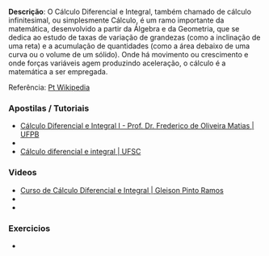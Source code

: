 <strong>Descrição</strong>: O Cálculo Diferencial e Integral, também chamado de cálculo infinitesimal, ou simplesmente Cálculo, é um ramo importante da matemática, desenvolvido a partir da Álgebra e da Geometria, que se dedica ao estudo de taxas de variação de grandezas (como a inclinação de uma reta) e a acumulação de quantidades (como a área debaixo de uma curva ou o volume de um sólido). Onde há movimento ou crescimento e onde forças variáveis agem produzindo aceleração, o cálculo é a matemática a ser empregada.
<br/>

Referência: <a href="http://pt.wikipedia.org/wiki/C%C3%A1lculo">Pt Wikipedia</a>

### Apostilas / Tutoriais

<ul>
<li><a href="http://portal.virtual.ufpb.br/biblioteca-virtual/files/pub_1291086101.pdf">Cálculo Diferencial e Integral I - Prof. Dr. Frederico de Oliveira Matias | UFPB</a></li>
<li><a href="http://www.mtm.ufsc.br/~taneja/MATREDE/Math4/Math4.html"></a></li>
<li><a href="">Cálculo diferencial e integral | UFSC</a></li>
</ul>

### Videos

<ul>
<li><a href="https://www.youtube.com/watch?v=WHNcAujGzQk">Curso de Cálculo Diferencial e Integral | Gleison Pinto Ramos</a></li>
<li><a href=""></a></li>
<li><a href=""></a></li>
</ul>

### Exercicios

<ul>
<li><a href=""></a></li>
</ul>